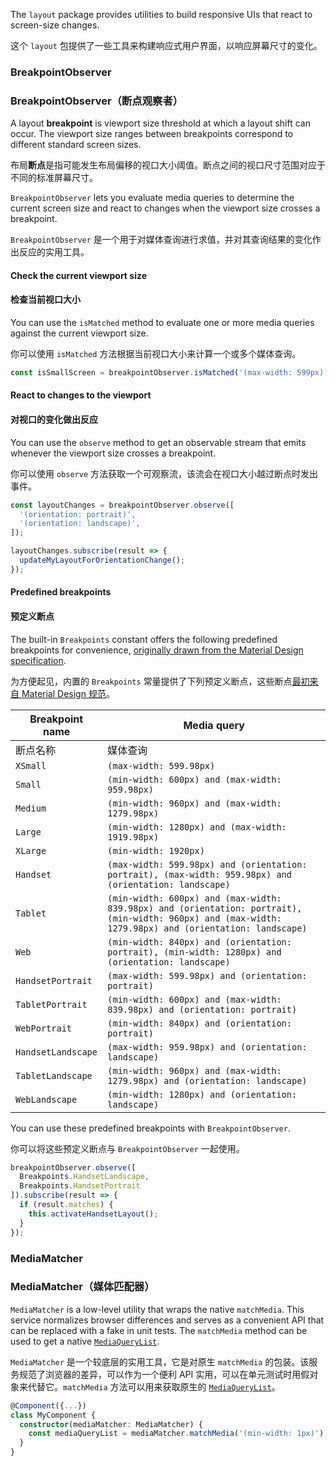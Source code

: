 The `layout` package provides utilities to build responsive UIs that react to screen-size changes. 

这个 `layout` 包提供了一些工具来构建响应式用户界面，以响应屏幕尺寸的变化。

### BreakpointObserver

### BreakpointObserver（断点观察者）

A layout **breakpoint** is viewport size threshold at which a layout shift can occur. The viewport
size ranges between breakpoints correspond to different standard screen sizes. 

布局**断点**是指可能发生布局偏移的视口大小阈值。断点之间的视口尺寸范围对应于不同的标准屏幕尺寸。

`BreakpointObserver` lets you evaluate media queries to determine the current screen size and
react to changes when the viewport size crosses a breakpoint.

`BreakpointObserver` 是一个用于对媒体查询进行求值，并对其查询结果的变化作出反应的实用工具。

<!-- example(breakpoint-observer-overview) -->

#### Check the current viewport size

#### 检查当前视口大小

You can use the `isMatched` method to evaluate one or more media queries against the current
viewport size.

你可以使用 `isMatched` 方法根据当前视口大小来计算一个或多个媒体查询。

```ts
const isSmallScreen = breakpointObserver.isMatched('(max-width: 599px)');
```

#### React to changes to the viewport

#### 对视口的变化做出反应

You can use the `observe` method to get an observable stream that emits whenever the viewport size
crosses a breakpoint.

你可以使用 `observe` 方法获取一个可观察流，该流会在视口大小越过断点时发出事件。

```ts
const layoutChanges = breakpointObserver.observe([
  '(orientation: portrait)',
  '(orientation: landscape)',
]);

layoutChanges.subscribe(result => {
  updateMyLayoutForOrientationChange();
});
```

#### Predefined breakpoints

#### 预定义断点

The built-in `Breakpoints` constant offers the following predefined breakpoints for convenience,
[originally drawn from the Material Design
specification](https://material.io/archive/guidelines/layout/responsive-ui.html).

为方便起见，内置的 `Breakpoints` 常量提供了下列预定义断点，这些断点[最初来自 Material Design 规范](https://material.io/archive/guidelines/layout/responsive-ui.html)。

| Breakpoint name    | Media query                                                                                                                                            |
| ------------------ | ------------------------------------------------------------------------------------------------------------------------------------------------------ |
| 断点名称           | 媒体查询                                                                                                                                               |
| `XSmall`           | `(max-width: 599.98px)`                                                                                                                                |
| `Small`            | `(min-width: 600px) and (max-width: 959.98px)`                                                                                                         |
| `Medium`           | `(min-width: 960px) and (max-width: 1279.98px)`                                                                                                        |
| `Large`            | `(min-width: 1280px) and (max-width: 1919.98px)`                                                                                                       |
| `XLarge`           | `(min-width: 1920px)`                                                                                                                                  |
| `Handset`          | `(max-width: 599.98px) and (orientation: portrait), (max-width: 959.98px) and (orientation: landscape)`                                                |
| `Tablet`           | `(min-width: 600px) and (max-width: 839.98px) and (orientation: portrait), (min-width: 960px) and (max-width: 1279.98px) and (orientation: landscape)` |
| `Web`              | `(min-width: 840px) and (orientation: portrait), (min-width: 1280px) and (orientation: landscape)`                                                     |
| `HandsetPortrait`  | `(max-width: 599.98px) and (orientation: portrait)`                                                                                                    |
| `TabletPortrait`   | `(min-width: 600px) and (max-width: 839.98px) and (orientation: portrait)`                                                                             |
| `WebPortrait`      | `(min-width: 840px) and (orientation: portrait)`                                                                                                       |
| `HandsetLandscape` | `(max-width: 959.98px) and (orientation: landscape)`                                                                                                   |
| `TabletLandscape`  | `(min-width: 960px) and (max-width: 1279.98px) and (orientation: landscape)`                                                                           |
| `WebLandscape`     | `(min-width: 1280px) and (orientation: landscape)`                                                                                                     |

You can use these predefined breakpoints with `BreakpointObserver`.

你可以将这些预定义断点与 `BreakpointObserver` 一起使用。

```ts
breakpointObserver.observe([
  Breakpoints.HandsetLandscape,
  Breakpoints.HandsetPortrait
]).subscribe(result => {
  if (result.matches) {
    this.activateHandsetLayout();
  }
});
```

### MediaMatcher

### MediaMatcher（媒体匹配器）

`MediaMatcher` is a low-level utility that wraps the native `matchMedia`. This service
normalizes browser differences and serves as a convenient API that can be replaced with a fake in
unit tests.
The `matchMedia` method can be used to get a native
[`MediaQueryList`](https://developer.mozilla.org/en-US/docs/Web/API/MediaQueryList).

`MediaMatcher` 是一个较底层的实用工具，它是对原生 `matchMedia` 的包装。该服务规范了浏览器的差异，可以作为一个便利 API 实用，可以在单元测试时用假对象来代替它。`matchMedia` 方法可以用来获取原生的 [`MediaQueryList`](https://developer.mozilla.org/en-US/docs/Web/API/MediaQueryList)。

```ts
@Component({...})
class MyComponent {
  constructor(mediaMatcher: MediaMatcher) {
    const mediaQueryList = mediaMatcher.matchMedia('(min-width: 1px)');
  }
}
```
